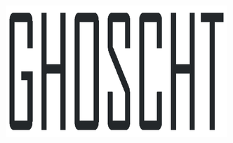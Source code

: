 <p align="center">
  <a href="https://www.youtube.com/watch?v=fC7oUOUEEi4">
    <img src="https://github.com/GHOSCHT/GHOSCHT/blob/master/main.gif" height=300>
  </a>
</p>

